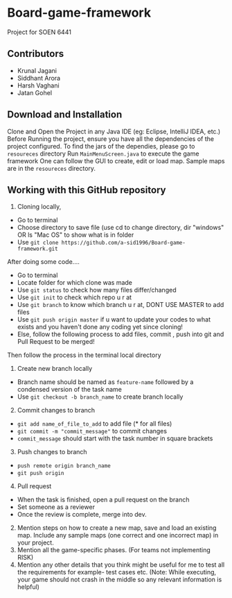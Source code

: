 # Board-game-framework
Project for SOEN 6441
## Contributors
* Krunal Jagani
* Siddhant Arora
* Harsh Vaghani
* Jatan Gohel

## Download and Installation
Clone and Open the Project in any Java IDE (eg: Eclipse, IntelliJ IDEA, etc.)
Before Running the project, ensure you have all the dependencies of the project configured.
To find the jars of the dependies, please go to `resoureces` directory
Run `MainMenuScreen.java` to execute the game framework
One can follow the GUI to create, edit or load map. Sample maps are in the `resoureces` directory.

## Working with this GitHub repository

1. Cloning locally,
 * Go to terminal
 * Choose directory to save file (use cd to change directory, dir "windows" OR  ls "Mac OS" to show what is in folder
 * Use ```git clone https://github.com/a-sid1996/Board-game-framework.git```

After doing some code....
* Go to terminal
* Locate folder for which clone was made
* Use ```git status``` to check how many files differ/changed
* Use ```git init``` to check which repo u r at
* Use ```git branch``` to know which branch u r at, DONT USE MASTER to add files
* Use ```git push origin master``` if u want to update your codes to what exists and you haven't done any coding yet since cloning!
* Else, follow the following process to add files, commit , push into git and Pull Request to be merged!

Then follow the process in the terminal local directory

1. Create new branch locally
  * Branch name should be named as ```feature-name``` followed by a condensed version of the task name
  * Use ```git checkout -b branch_name``` to create branch locally

2. Commit changes to branch
  * ```git add name_of_file_to_add``` to add file (* for all files)
  * ```git commit -m "commit_message"``` to commit changes
  * ```commit_message``` should start with the task number in square brackets

3. Push changes to branch
  * ```push remote origin branch_name```
  * ```git push origin```

4. Pull request
  * When the task is finished, open a pull request on the branch
  * Set someone as a reviewer
  * Once the review is complete, merge into dev.
  
  

2. Mention steps on how to create a new map, save and load an existing map. Include any sample maps (one correct and one incorrect map) in your project. 
3. Mention all the game-specific phases. (For teams not implementing RISK)
4. Mention any other details that you think might be useful for me to test all the requirements for example- test cases etc. (Note: While executing, your game should not crash in the middle so any relevant information is helpful)
